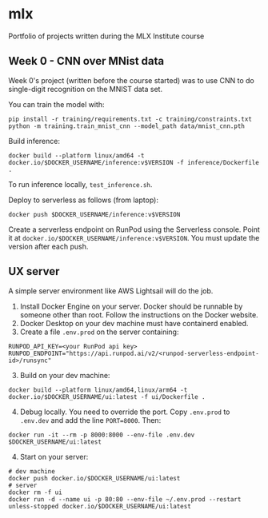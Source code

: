 # mlx

Portfolio of projects written during the MLX Institute course

## Week 0 - CNN over MNist data

Week 0's project (written before the course started) was to use CNN to do single-digit recognition on the MNIST data set.

You can train the model with:

```
pip install -r training/requirements.txt -c training/constraints.txt
python -m training.train_mnist_cnn --model_path data/mnist_cnn.pth
```

Build inference:

```
docker build --platform linux/amd64 -t docker.io/$DOCKER_USERNAME/inference:v$VERSION -f inference/Dockerfile .
```

To run inference locally, `test_inference.sh`.

Deploy to serverless as follows (from laptop):

```
docker push $DOCKER_USERNAME/inference:v$VERSION
```

Create a serverless endpoint on RunPod using the Serverless console. Point it at `docker.io/$DOCKER_USERNAME/inference:v$VERSION`. You must update the version after each push.

## UX server

A simple server environment like AWS Lightsail will do the job.

1. Install Docker Engine on your server. Docker should be runnable by someone other than root. Follow the instructions on the Docker website.
2. Docker Desktop on your dev machine must have containerd enabled.
2. Create a file `.env.prod` on the server containing:

```
RUNPOD_API_KEY=<your RunPod api key>
RUNPOD_ENDPOINT="https://api.runpod.ai/v2/<runpod-serverless-endpoint-id>/runsync"
```

3. Build on your dev machine:

```
docker build --platform linux/amd64,linux/arm64 -t docker.io/$DOCKER_USERNAME/ui:latest -f ui/Dockerfile .
```

4. Debug locally. You need to override the port. Copy `.env.prod` to `.env.dev` and add the line `PORT=8000`. Then:

```
docker run -it --rm -p 8000:8000 --env-file .env.dev $DOCKER_USERNAME/ui:latest
```

4. Start on your server:

```
# dev machine
docker push docker.io/$DOCKER_USERNAME/ui:latest
# server
docker rm -f ui 
docker run -d --name ui -p 80:80 --env-file ~/.env.prod --restart unless-stopped docker.io/$DOCKER_USERNAME/ui:latest 
```

